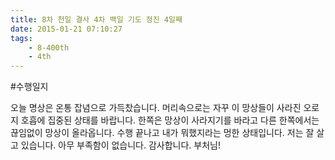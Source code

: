 ```yaml
---
title: 8차 천일 결사 4차 백일 기도 정진 4일째
date: 2015-01-21 07:10:27
tags:
    - 8-400th
    - 4th
---
```


#수행일지

오늘 명상은 온통 잡념으로 가득찼습니다. 머리속으로는 자꾸 이 망상들이 사라진 오로지 호흡에 집중된 상태를 바랍니다. 한쪽은 망상이 사라지기를 바라고 다른 한쪽에서는 끊임없이 망상이 올라옵니다. 수행 끝나고 내가 뭐했지라는 멍한 상태입니다. 저는 잘 살고 있습니다. 아무 부족함이 없습니다. 감사합니다. 부처님!
